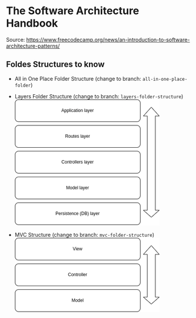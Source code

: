 # The Software Architecture Handbook

Source: https://www.freecodecamp.org/news/an-introduction-to-software-architecture-patterns/

## Foldes Structures to know

- All in One Place Folder Structure (change to branch: `all-in-one-place-folder`)

- Layers Folder Structure (change to branch: `layers-folder-structure`)
  <img src='./layers.png'/>

- MVC Structure (change to branch: `mvc-folder-structure`)<img src='./mvc.png'/>
